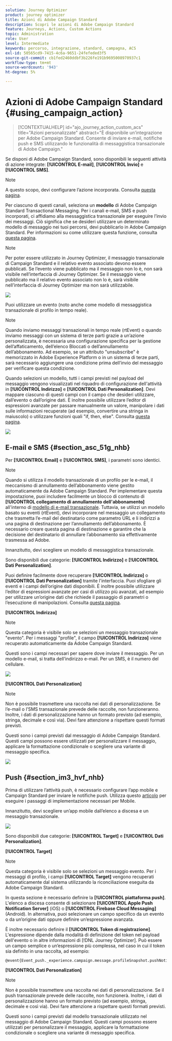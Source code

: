 ```yaml
---
solution: Journey Optimizer
product: journey optimizer
title: Azioni di Adobe Campaign Standard
description: Scopri le azioni di Adobe Campaign Standard
feature: Journeys, Actions, Custom Actions
topic: Administration
role: User
level: Intermediate
keywords: percorso, integrazione, standard, campagna, ACS
exl-id: 50565cd9-7415-4c6a-9651-24fefeded3f5
source-git-commit: cb1fed2460ddbf3b226fe191b9695008970937c1
workflow-type: tm+mt
source-wordcount: '943'
ht-degree: 5%

---
```


# Azioni di Adobe Campaign Standard {#using_campaign_action}

>[!CONTEXTUALHELP]
>id="ajo_journey_action_custom_acs"
>title="Azioni personalizzate"
>abstract="È disponibile un’integrazione per Adobe Campaign Standard. Consente di inviare e-mail, notifiche push e SMS utilizzando le funzionalità di messaggistica transazionale di Adobe Campaign."

Se disponi di Adobe Campaign Standard, sono disponibili le seguenti attività di azione integrate: **[!UICONTROL E-mail]**, **[!UICONTROL Invio]** e **[!UICONTROL SMS]**.

>[!NOTE]
>
>A questo scopo, devi configurare l’azione incorporata. Consulta [questa pagina](../action/acs-action.md).

Per ciascuno di questi canali, seleziona un **modello** di Adobe Campaign Standard Transactional Messaging. Per i canali e-mail, SMS e push incorporati, ci affidiamo alla messaggistica transazionale per eseguire l’invio dei messaggi. Ciò significa che se desideri utilizzare un determinato modello di messaggio nei tuoi percorsi, devi pubblicarlo in Adobe Campaign Standard. Per informazioni su come utilizzare questa funzione, consulta [questa pagina](https://experienceleague.adobe.com/docs/campaign-standard/using/communication-channels/transactional-messaging/getting-started-with-transactional-msg.html?lang=it).

>[!NOTE]
>
>Per poter essere utilizzato in Journey Optimizer, il messaggio transazionale di Campaign Standard e il relativo evento associato devono essere pubblicati. Se l’evento viene pubblicato ma il messaggio non lo è, non sarà visibile nell’interfaccia di Journey Optimizer. Se il messaggio viene pubblicato ma il relativo evento associato non lo è, sarà visibile nell’interfaccia di Journey Optimizer ma non sarà utilizzabile.

![](assets/journey59.png)

Puoi utilizzare un evento (noto anche come modello di messaggistica transazionale di profilo in tempo reale).

>[!NOTE]
>
>Quando inviamo messaggi transazionali in tempo reale (rtEvent) o quando inviamo messaggi con un sistema di terze parti grazie a un’azione personalizzata, è necessaria una configurazione specifica per la gestione dell’affaticamento, dell’elenco Bloccati o dell’annullamento dell’abbonamento. Ad esempio, se un attributo &quot;unsubscribe&quot; è memorizzato in Adobe Experience Platform o in un sistema di terze parti, sarà necessario aggiungere una condizione prima dell’invio del messaggio per verificare questa condizione.

Quando selezioni un modello, tutti i campi previsti nel payload del messaggio vengono visualizzati nel riquadro di configurazione dell&#39;attività in **[!UICONTROL Indirizzo]** e **[!UICONTROL Dati Personalization]**. Devi mappare ciascuno di questi campi con il campo che desideri utilizzare, dall’evento o dall’origine dati. È inoltre possibile utilizzare l’editor di espressioni avanzate per passare manualmente un valore, manipolare i dati sulle informazioni recuperate (ad esempio, convertire una stringa in maiuscolo) o utilizzare funzioni quali &quot;if, then, else&quot;. Consulta [questa pagina](expression/expressionadvanced.md).

![](assets/journey60.png)

## E-mail e SMS {#section_asc_51g_nhb}

Per **[!UICONTROL Email]** e **[!UICONTROL SMS]**, i parametri sono identici.

>[!NOTE]
>
>Quando si utilizza il modello transazionale di un profilo per le e-mail, il meccanismo di annullamento dell’abbonamento viene gestito automaticamente da Adobe Campaign Standard. Per implementare questa impostazione, puoi includere facilmente un blocco di contenuto di **[!UICONTROL collegamento di annullamento dell&#39;abbonamento]** all&#39;interno di [modello di e-mail transazionale](https://experienceleague.adobe.com/docs/campaign-standard/using/communication-channels/transactional-messaging/getting-started-with-transactional-msg.html?lang=it). Tuttavia, se utilizzi un modello basato su eventi (rtEvent), devi incorporare nel messaggio un collegamento che trasmetta l’e-mail del destinatario come parametro URL e li indirizzi a una pagina di destinazione per l’annullamento dell’abbonamento. È necessario creare questa pagina di destinazione e garantire che la decisione del destinatario di annullare l’abbonamento sia effettivamente trasmessa ad Adobe.

Innanzitutto, devi scegliere un modello di messaggistica transazionale.

Sono disponibili due categorie: **[!UICONTROL Indirizzo]** e **[!UICONTROL Dati Personalization]**.

Puoi definire facilmente dove recuperare **[!UICONTROL Indirizzo]** o **[!UICONTROL Dati Personalization]** tramite l&#39;interfaccia. Puoi sfogliare gli eventi e i campi dell’origine dati disponibili. È inoltre possibile utilizzare l’editor di espressioni avanzate per casi di utilizzo più avanzati, ad esempio per utilizzare un’origine dati che richiede il passaggio di parametri o l’esecuzione di manipolazioni. Consulta [questa pagina](expression/expressionadvanced.md).

**[!UICONTROL Indirizzo]**

>[!NOTE]
>
>Questa categoria è visibile solo se selezioni un messaggio transazionale &quot;evento&quot;. Per i messaggi &quot;profile&quot;, il campo **[!UICONTROL Indirizzo]** viene recuperato automaticamente da Adobe Campaign Standard.

Questi sono i campi necessari per sapere dove inviare il messaggio. Per un modello e-mail, si tratta dell’indirizzo e-mail. Per un SMS, è il numero del cellulare.

![](assets/journey61.png)

**[!UICONTROL Dati Personalization]**

>[!NOTE]
>
>Non è possibile trasmettere una raccolta nei dati di personalizzazione. Se l’e-mail o l’SMS transazionale prevede delle raccolte, non funzioneranno. Inoltre, i dati di personalizzazione hanno un formato previsto (ad esempio, stringa, decimale e così via). Devi fare attenzione a rispettare questi formati previsti.

Questi sono i campi previsti dal messaggio di Adobe Campaign Standard. Questi campi possono essere utilizzati per personalizzare il messaggio, applicare la formattazione condizionale o scegliere una variante di messaggio specifica.

![](assets/journey62.png)

## Push {#section_im3_hvf_nhb}

Prima di utilizzare l’attività push, è necessario configurare l’app mobile e Campaign Standard per inviare le notifiche push. Utilizza questo [articolo](https://helpx.adobe.com/it/campaign/kb/integrate-mobile-sdk.html) per eseguire i passaggi di implementazione necessari per Mobile.

Innanzitutto, devi scegliere un’app mobile dall’elenco a discesa e un messaggio transazionale.

![](assets/journey62bis.png)

Sono disponibili due categorie: **[!UICONTROL Target]** e **[!UICONTROL Dati Personalization]**.

**[!UICONTROL Target]**

>[!NOTE]
>
>Questa categoria è visibile solo se selezioni un messaggio evento. Per i messaggi di profilo, i campi **[!UICONTROL Target]** vengono recuperati automaticamente dal sistema utilizzando la riconciliazione eseguita da Adobe Campaign Standard.

In questa sezione è necessario definire la **[!UICONTROL piattaforma push]**. L&#39;elenco a discesa consente di selezionare **[!UICONTROL Apple Push Notification Server]** (iOS) o **[!UICONTROL Firebase Cloud Messaging]** (Android). In alternativa, puoi selezionare un campo specifico da un evento o da un’origine dati oppure definire un’espressione avanzata.

È inoltre necessario definire il **[!UICONTROL Token di registrazione]**. L&#39;espressione dipende dalla modalità di definizione del token nel payload dell&#39;evento o in altre informazioni di [!DNL Journey Optimizer]. Può essere un campo semplice o un’espressione più complessa, nel caso in cui il token sia definito in una raccolta, ad esempio:

```
@event{Event_push._experience.campaign.message.profileSnapshot.pushNotificationTokens.first().token}
```

**[!UICONTROL Dati Personalization]**

>[!NOTE]
>
>Non è possibile trasmettere una raccolta nei dati di personalizzazione. Se il push transazionale prevede delle raccolte, non funzionerà. Inoltre, i dati di personalizzazione hanno un formato previsto (ad esempio, stringa, decimale e così via). Devi fare attenzione a rispettare questi formati previsti.

Questi sono i campi previsti dal modello transazionale utilizzato nel messaggio di Adobe Campaign Standard. Questi campi possono essere utilizzati per personalizzare il messaggio, applicare la formattazione condizionale o scegliere una variante di messaggio specifica.
